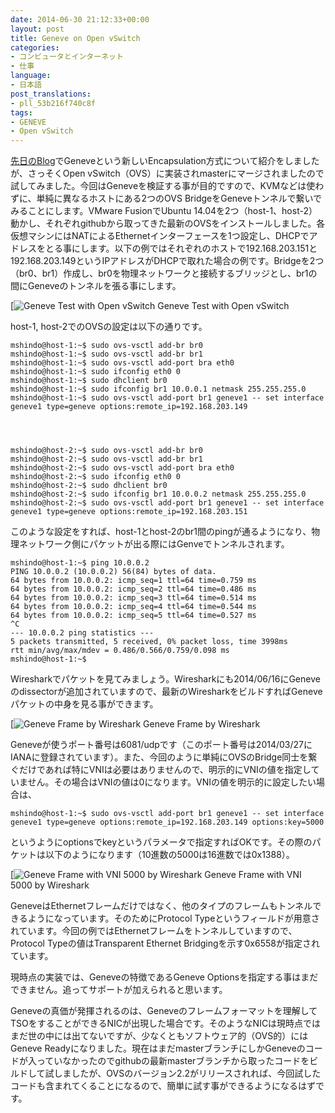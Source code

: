 ```yaml
---
date: 2014-06-30 21:12:33+00:00
layout: post
title: Geneve on Open vSwitch
categories:
- コンピュータとインターネット
- 仕事
language:
- 日本語
post_translations:
- pll_53b216f740c8f
tags:
- GENEVE
- Open vSwitch
---
```


[先日のBlog](http://blog.shin.do/2014/05/geneve-encapsulation/)でGeneveという新しいEncapsulation方式について紹介をしましたが、さっそくOpen vSwitch（OVS）に実装されmasterにマージされましたので試してみました。今回はGeneveを検証する事が目的ですので、KVMなどは使わずに、単純に異なるホストにある2つのOVS BridgeをGeneveトンネルで繋いでみることにします。VMware FusionでUbuntu 14.04を2つ（host-1、host-2）動かし、それぞれgithubから取ってきた最新のOVSをインストールしました。各仮想マシンにはNATによるEthernetインターフェースを1つ設定し、DHCPでアドレスをとる事にします。以下の例ではそれぞれのホストで192.168.203.151と192.168.203.149というIPアドレスがDHCPで取れた場合の例です。Bridgeを2つ（br0、br1）作成し、br0を物理ネットワークと接続するブリッジとし、br1の間にGeneveのトンネルを張る事にします。

[![Geneve Test with Open vSwitch]({{site.baseurl}}/images/geneve-test.svg) Geneve Test with Open vSwitch

host-1, host-2でのOVSの設定は以下の通りです。

    
    mshindo@host-1:~$ sudo ovs-vsctl add-br br0
    mshindo@host-1:~$ sudo ovs-vsctl add-br br1
    mshindo@host-1:~$ sudo ovs-vsctl add-port bra eth0
    mshindo@host-1:~$ sudo ifconfig eth0 0
    mshindo@host-1:~$ sudo dhclient br0
    mshindo@host-1:~$ sudo ifconfig br1 10.0.0.1 netmask 255.255.255.0
    mshindo@host-1:~$ sudo ovs-vsctl add-port br1 geneve1 -- set interface geneve1 type=geneve options:remote_ip=192.168.203.149



    
    mshindo@host-2:~$ sudo ovs-vsctl add-br br0
    mshindo@host-2:~$ sudo ovs-vsctl add-br br1
    mshindo@host-2:~$ sudo ovs-vsctl add-port bra eth0
    mshindo@host-2:~$ sudo ifconfig eth0 0
    mshindo@host-2:~$ sudo dhclient br0
    mshindo@host-2:~$ sudo ifconfig br1 10.0.0.2 netmask 255.255.255.0
    mshindo@host-2:~$ sudo ovs-vsctl add-port br1 geneve1 -- set interface geneve1 type=geneve options:remote_ip=192.168.203.151


このような設定をすれば、host-1とhost-2のbr1間のpingが通るようになり、物理ネットワーク側にパケットが出る際にはGenveでトンネルされます。

    
    mshindo@host-1:~$ ping 10.0.0.2
    PING 10.0.0.2 (10.0.0.2) 56(84) bytes of data.
    64 bytes from 10.0.0.2: icmp_seq=1 ttl=64 time=0.759 ms
    64 bytes from 10.0.0.2: icmp_seq=2 ttl=64 time=0.486 ms
    64 bytes from 10.0.0.2: icmp_seq=3 ttl=64 time=0.514 ms
    64 bytes from 10.0.0.2: icmp_seq=4 ttl=64 time=0.544 ms
    64 bytes from 10.0.0.2: icmp_seq=5 ttl=64 time=0.527 ms
    ^C
    --- 10.0.0.2 ping statistics ---
    5 packets transmitted, 5 received, 0% packet loss, time 3998ms
    rtt min/avg/max/mdev = 0.486/0.566/0.759/0.098 ms
    mshindo@host-1:~$


Wiresharkでパケットを見てみましょう。Wiresharkにも2014/06/16にGeneveのdissectorが追加されていますので、最新のWiresharkをビルドすればGeneveパケットの中身を見る事ができます。

[![Geneve Frame by Wireshark]({{site.baseurl}}/images/geneve-300x207.png) Geneve Frame by Wireshark

Geneveが使うポート番号は6081/udpです（このポート番号は2014/03/27にIANAに登録されています）。また、今回のように単純にOVSのBridge同士を繋ぐだけであれば特にVNIは必要はありませんので、明示的にVNIの値を指定していません。その場合はVNIの値は0になります。VNIの値を明示的に設定したい場合は、

    
    mshindo@host-1:~$ sudo ovs-vsctl add-port br1 geneve1 -- set interface geneve1 type=geneve options:remote_ip=192.168.203.149 options:key=5000


というようにoptionsでkeyというパラメータで指定すればOKです。その際のパケットは以下のようになります（10進数の5000は16進数では0x1388）。

[![Geneve Frame with VNI 5000 by Wireshark]({{site.baseurl}}/images/geneve-vni5000-300x207.png) Geneve Frame with VNI 5000 by Wireshark

GeneveはEthernetフレームだけではなく、他のタイプのフレームもトンネルできるようになっています。そのためにProtocol Typeというフィールドが用意されています。今回の例ではEthernetフレームをトンネルしていますので、Protocol Typeの値はTransparent Ethernet Bridgingを示す0x6558が指定されています。

現時点の実装では、Geneveの特徴であるGeneve Optionsを指定する事はまだできません。追ってサポートが加えられると思います。

Geneveの真価が発揮されるのは、Geneveのフレームフォーマットを理解してTSOをすることができるNICが出現した場合です。そのようなNICは現時点ではまだ世の中には出てないですが、少なくともソフトウェア的（OVS的）にはGeneve Readyになりました。現在はまだmasterブランチにしかGeneveのコードが入っていなかったのでgithubの最新masterブランチから取ったコードをビルドして試しましたが、OVSのバージョン2.2がリリースされれば、今回試したコードも含まれてくることになるので、簡単に試す事ができるようになるはずです。
